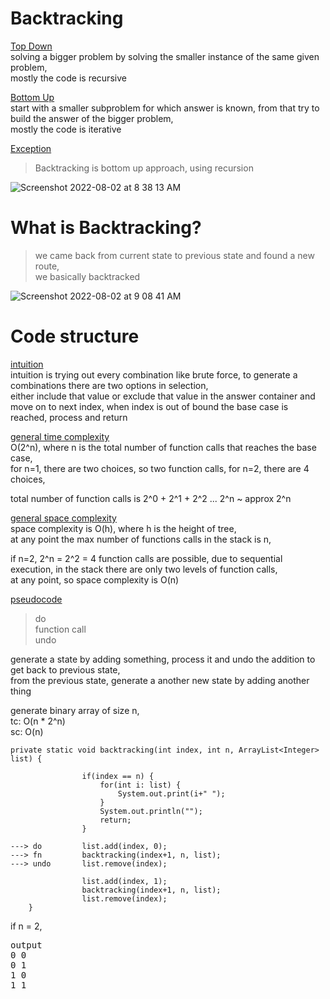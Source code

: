 # Backtracking

<ins>Top Down</ins>  
solving a bigger problem by solving the smaller instance of the same given problem,  
mostly the code is recursive  

<ins>Bottom Up</ins>  
start with a smaller subproblem for which answer is known, from that try to build the answer of the bigger problem,  
mostly the code is iterative 

<ins>Exception</ins>
> Backtracking is bottom up approach, using recursion

![Screenshot 2022-08-02 at 8 38 13 AM](https://user-images.githubusercontent.com/16437905/182283500-bf9811ce-1a52-4713-bad2-72d65042d667.png)

# What is Backtracking?

> we came back from current state to previous state and found a new route,   
> we basically backtracked

![Screenshot 2022-08-02 at 9 08 41 AM](https://user-images.githubusercontent.com/16437905/182286775-af7e92ab-d6b3-4f50-b3e2-3b99f15daa88.png)

# Code structure

<ins>intuition</ins>  
intuition is trying out every combination like brute force, to generate a combinations there are two options in selection,  
either include that value or exclude that value in the answer container and move on to next index, when index is out of bound the base case is reached, process and return   

<ins>general time complexity</ins>  
O(2^n), where n is the total number of function calls that reaches the base case,   
for n=1, there are two choices, so two function calls, for n=2, there are 4 choices,  

total number of function calls is 2^0 + 2^1 + 2^2 ... 2^n ~ approx 2^n  

<ins>general space complexity</ins>   
space complexity is O(h), where h is the height of tree,   
at any point the max number of functions calls in the stack is n,  

if n=2, 2^n = 2^2 = 4 function calls are possible, due to sequential execution, in the stack there are only two levels of function calls,   
at any point, so space complexity is O(n)
    
<ins>pseudocode</ins>  
> do  
> function call  
> undo  

generate a state by adding something, process it and undo the addition to get back to previous state,    
from the previous state, generate a another new state by adding another thing  

generate binary array of size n,   
tc: O(n * 2^n)  
sc: O(n)  

```
private static void backtracking(int index, int n, ArrayList<Integer> list) {

                if(index == n) {
                    for(int i: list) {
                        System.out.print(i+" ");
                    }
                    System.out.println("");
                    return;
                }

---> do         list.add(index, 0);
---> fn         backtracking(index+1, n, list);
---> undo       list.remove(index);

                list.add(index, 1);
                backtracking(index+1, n, list);
                list.remove(index);
    }

```
if n = 2, 
<pre>
output
0 0  
0 1  
1 0  
1 1  
</pre>
